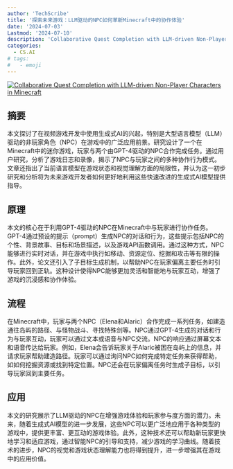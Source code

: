 ```yaml
---
author: 'TechScribe'
title: '探索未来游戏：LLM驱动的NPC如何革新Minecraft中的协作体验'
date: '2024-07-03'
Lastmod: '2024-07-10'
description: 'Collaborative Quest Completion with LLM-driven Non-Player Characters in Minecraft'
categories:
  - CS.AI
# tags:
#   - emoji
---
```


[![Collaborative Quest Completion with LLM-driven Non-Player Characters in Minecraft](https://arxiv-research-1301205113.cos.ap-guangzhou.myqcloud.com/images/2407.03460v1.pdf_0.jpg)](https://arxiv.org/abs/2407.03460v1)

## 摘要

本文探讨了在视频游戏开发中使用生成式AI的兴起，特别是大型语言模型（LLM）驱动的非玩家角色（NPC）在游戏中的广泛应用前景。研究设计了一个在Minecraft中的迷你游戏，玩家与两个由GPT-4驱动的NPC合作完成任务。通过用户研究，分析了游戏日志和录像，揭示了NPC与玩家之间的多种协作行为模式。文章还指出了当前语言模型在游戏状态和视觉理解方面的局限性，并认为这一初步研究和分析将为未来游戏开发者如何更好地利用这些快速改进的生成式AI模型提供指导。<!--more-->

## 原理

本文的核心在于利用GPT-4驱动的NPC在Minecraft中与玩家进行协作任务。GPT-4通过预设的提示（prompt）生成NPC的对话和行为，这些提示包括NPC的个性、背景故事、目标和场景描述，以及游戏API函数调用。通过这种方式，NPC能够进行实时对话，并在游戏中执行如移动、资源定位、挖掘和攻击等有限的操作。此外，论文还引入了子目标生成机制，以帮助NPC在玩家偏离主要任务时引导玩家回到正轨。这种设计使得NPC能够更加灵活和智能地与玩家互动，增强了游戏的沉浸感和协作体验。

## 流程

在Minecraft中，玩家与两个NPC（Elena和Alaric）合作完成一系列任务，如建造通往岛屿的路径、与怪物战斗、寻找特殊剑等。NPC通过GPT-4生成的对话和行为与玩家互动，玩家可以通过文本或语音与NPC交流。NPC的响应通过屏幕文本和语音传达给玩家。例如，Elena会告诉玩家关于Alaric被困在岛屿上的信息，并请求玩家帮助建造路径。玩家可以通过询问NPC如何完成特定任务来获得帮助，如如何挖掘资源或找到特定位置。NPC还会在玩家偏离任务时生成子目标，以引导玩家回到主要任务。

## 应用

本文的研究展示了LLM驱动的NPC在增强游戏体验和玩家参与度方面的潜力。未来，随着生成式AI模型的进一步发展，这些NPC可以更广泛地应用于各种类型的游戏中，提供更丰富、更互动的游戏体验。此外，这种技术还可以帮助新玩家更快地学习和适应游戏，通过智能NPC的引导和支持，减少游戏的学习曲线。随着技术的进步，NPC的视觉和游戏状态理解能力也将得到提升，进一步增强其在游戏中的应用价值。